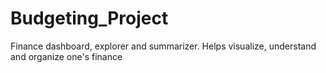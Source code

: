 # Budgeting_Project
Finance dashboard, explorer and summarizer. Helps visualize, understand and organize one's finance

